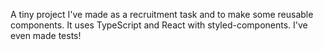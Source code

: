 A tiny project I've made as a recruitment task and to make some reusable components. It uses TypeScript and React with styled-components. I've even made tests!

